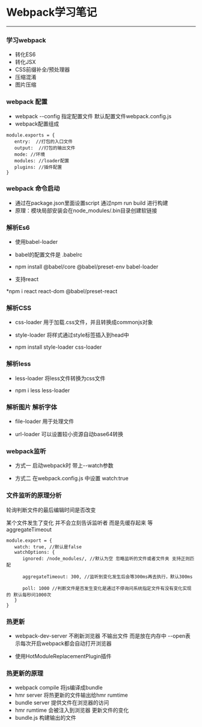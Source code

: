 # Webpack学习笔记

- - - 

### 学习webpack
* 转化ES6  
* 转化JSX 
* CSS前缀补全/预处理器 
* 压缩混淆 
* 图片压缩

### webpack 配置

* webpack --config 指定配置文件   默认配置文件webpack.config.js
* webpack配置组成  

```
module.exports = {
   entry:  //打包的入口文件
   output:  //打包的输出文件
   mode: //环境
   modules: //loader配置
   plugins: //插件配置
}
```

### webpack 命令启动

* 通过在package.json里面设置script  通过npm run build 进行构建 
* 原理：模块局部安装会在node_modules/.bin目录创建软链接


### 解析Es6
* 使用babel-loader
* babel的配置文件是 .babelrc

* npm install @babel/core @babel/preset-env babel-loader 

* 支持react 

*npm i react react-dom @babel/preset-react

### 解析CSS

* css-loader 用于加载.css文件，并且转换成commonjs对象
* style-loader 将样式通过style标签插入到head中

* npm install style-loader css-loader

### 解析less

* less-loader 将less文件转换为css文件

* npm i less less-loader

### 解析图片 解析字体

* file-loader 用于处理文件 

* url-loader 可以设置较小资源自动base64转换

### webpack监听

* 方式一 启动webpack时 带上--watch参数

* 方式二 在webpack.config.js 中设置 watch:true

### 文件监听的原理分析  

轮询判断文件的最后编辑时间是否改变 

某个文件发生了变化 并不会立刻告诉监听者  而是先缓存起来 等 aggregateTimeout

```
module.export = {
   watch: true, //默认是false
   watchOptions: {
      ignored: /node_modules/, //默认为空 忽略监听的文件或者文件夹 支持正则匹配

      aggregateTimeout: 300, //监听到变化发生后会等300ms再去执行，默认300ms

      poll: 1000 //判断文件是否发生变化是通过不停询问系统指定文件有没有变化实现的 默认每秒问1000次
   }   
}

```

### 热更新 

* webpack-dev-server 不刷新浏览器 不输出文件 而是放在内存中  --open表示每次开启webpack都会自动打开浏览器

* 使用HotModuleReplacementPlugin插件

### 热更新的原理 

* webpack compile 将js编译成bundle 
* hmr server 将热更新的文件输出给hmr rumtime
* bundle server 提供文件在浏览器的访问
* hmr rumtime 会被注入到浏览器 更新文件的变化
* bundle.js 构建输出的文件